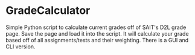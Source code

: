 # GradeCalculator
Simple Python script to calculate current grades off of SAIT's D2L grade page. Save the page and load it into the script. It will calculate your grade based off of all assignments/tests and their weighting. There is a GUI and CLI version.
